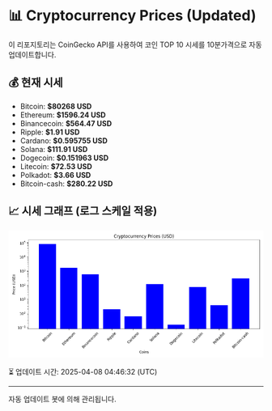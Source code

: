 
# 📊 Cryptocurrency Prices (Updated)

이 리포지토리는 CoinGecko API를 사용하여 코인 TOP 10 시세를 10분가격으로 자동 업데이트합니다.

## 💰 현재 시세
- Bitcoin: **$80268 USD**
- Ethereum: **$1596.24 USD**
- Binancecoin: **$564.47 USD**
- Ripple: **$1.91 USD**
- Cardano: **$0.595755 USD**
- Solana: **$111.91 USD**
- Dogecoin: **$0.151963 USD**
- Litecoin: **$72.53 USD**
- Polkadot: **$3.66 USD**
- Bitcoin-cash: **$280.22 USD**

## 📈 시세 그래프 (로그 스케일 적용)
![Crypto Prices](crypto_prices.png)

⏳ 업데이트 시간: 2025-04-08 04:46:32 (UTC)

---
자동 업데이트 봇에 의해 관리됩니다.

